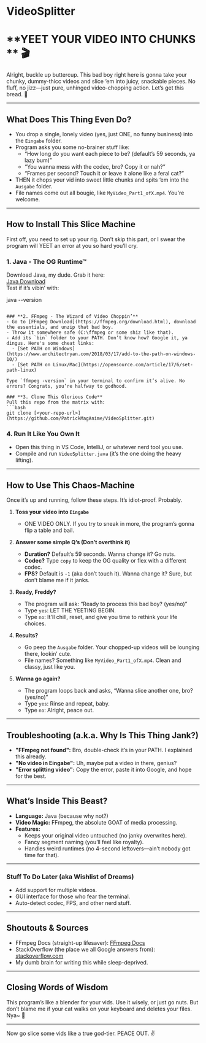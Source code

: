 # VideoSplitter

# **YEET YOUR VIDEO INTO CHUNKS ** 🎬

Alright, buckle up buttercup. This bad boy right here is gonna take your chunky, dummy-thicc videos and slice ‘em into juicy, snackable pieces. No fluff, no jizz—just pure, unhinged video-chopping action. Let’s get this bread. 😤

---

## **What Does This Thing Even Do?**
- You drop a single, lonely video (yes, just ONE, no funny business) into the `Eingabe` folder.  
- Program asks you some no-brainer stuff like:  
  - “How long do you want each piece to be? (default’s 59 seconds, ya lazy bum)”  
  - “You wanna mess with the codec, bro? Copy it or nah?”  
  - “Frames per second? Touch it or leave it alone like a feral cat?”  
- THEN it chops your vid into sweet little chunks and spits ‘em into the `Ausgabe` folder.  
- File names come out all bougie, like `MyVideo_Part1_ofX.mp4`. You're welcome.

---

## **How to Install This Slice Machine**
First off, you need to set up your rig. Don’t skip this part, or I swear the program will YEET an error at you so hard you’ll cry.  

### **1. Java - The OG Runtime™**  
Download Java, my dude. Grab it here:  
[Java Download](https://www.oracle.com/java/technologies/javase-downloads.html)  
Test if it’s vibin’ with:  

java --version
```  

### **2. FFmpeg - The Wizard of Video Choppin’**  
- Go to [FFmpeg Download](https://ffmpeg.org/download.html), download the essentials, and unzip that bad boy.  
- Throw it somewhere safe (C:\ffmpeg or some shiz like that).  
- Add its `bin` folder to your PATH. Don’t know how? Google it, ya dingus. Here's some cheat links:  
  - [Set PATH on Windows](https://www.architectryan.com/2018/03/17/add-to-the-path-on-windows-10/)  
  - [Set PATH on Linux/Mac](https://opensource.com/article/17/6/set-path-linux)  

Type `ffmpeg -version` in your terminal to confirm it’s alive. No errors? Congrats, you’re halfway to godhood.  

### **3. Clone This Glorious Code**  
Pull this repo from the matrix with:  
```bash
git clone [<your-repo-url>](https://github.com/PatrickMagAnime/VideoSplitter.git)
```  

### **4. Run It Like You Own It**  
- Open this thing in VS Code, IntelliJ, or whatever nerd tool you use.  
- Compile and run `VideoSplitter.java` (it’s the one doing the heavy lifting).  

---

## **How to Use This Chaos-Machine**  
Once it’s up and running, follow these steps. It’s idiot-proof. Probably.

1. **Toss your video into `Eingabe`**  
   - ONE VIDEO ONLY. If you try to sneak in more, the program’s gonna flip a table and bail.  

2. **Answer some simple Q’s (Don’t overthink it)**  
   - **Duration?** Default’s 59 seconds. Wanna change it? Go nuts.  
   - **Codec?** Type `copy` to keep the OG quality or flex with a different codec.  
   - **FPS?** Default is `-1` (aka don’t touch it). Wanna change it? Sure, but don’t blame me if it janks.  

3. **Ready, Freddy?**  
   - The program will ask: “Ready to process this bad boy? (yes/no)”  
   - Type `yes`: LET THE YEETING BEGIN.  
   - Type `no`: It'll chill, reset, and give you time to rethink your life choices.  

4. **Results?**  
   - Go peep the `Ausgabe` folder. Your chopped-up videos will be lounging there, lookin’ cute.  
   - File names? Something like `MyVideo_Part1_ofX.mp4`. Clean and classy, just like you.  

5. **Wanna go again?**  
   - The program loops back and asks, “Wanna slice another one, bro? (yes/no)”  
   - Type `yes`: Rinse and repeat, baby.  
   - Type `no`: Alright, peace out.  

---

## **Troubleshooting (a.k.a. Why Is This Thing Jank?)**  
- **"FFmpeg not found":** Bro, double-check it’s in your PATH. I explained this already.  
- **"No video in Eingabe":** Uh, maybe put a video in there, genius?  
- **"Error splitting video":** Copy the error, paste it into Google, and hope for the best.  

---

## **What’s Inside This Beast?**  
- **Language:** Java (because why not?)  
- **Video Magic:** FFmpeg, the absolute GOAT of media processing.  
- **Features:**  
  - Keeps your original video untouched (no janky overwrites here).  
  - Fancy segment naming (you’ll feel like royalty).  
  - Handles weird runtimes (no 4-second leftovers—ain’t nobody got time for that).  

---

### **Stuff To Do Later (aka Wishlist of Dreams)**  
- Add support for multiple videos.  
- GUI interface for those who fear the terminal.  
- Auto-detect codec, FPS, and other nerd stuff.  

---

## **Shoutouts & Sources**  
- FFmpeg Docs (straight-up lifesaver): [FFmpeg Docs](https://ffmpeg.org/documentation.html)  
- StackOverflow (the place we all Google answers from): [stackoverflow.com](https://stackoverflow.com)  
- My dumb brain for writing this while sleep-deprived.  

---

## **Closing Words of Wisdom**  
This program’s like a blender for your vids. Use it wisely, or just go nuts. But don’t blame me if your cat walks on your keyboard and deletes your files. Nya~ 🐾  

---

Now go slice some vids like a true god-tier. PEACE OUT. ✌️  
